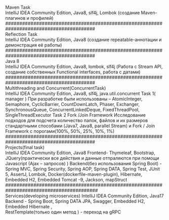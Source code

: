 Maven Task                                                            
IntelliJ IDEA Community Edition, Java8, slf4j, Lombok (создание Maven-плагинов и профилей)
########################################################################################                                
Reflection Task                                              
IntelliJ IDEA Community Edition, Java8 (создание repeatable-аннотации и демонстрация её
работы)
########################################################################################                    
Java 8                                                                       
IntelliJ IDEA Community Edition, Java8, lombok, slf4j (Работа с Stream API, создание
собственных Functional interfaces, работа с датами)                        
########################################################################################                                    
Multithreading and Concurrent(ConcurrentTask)                    
IntelliJ IDEA Community Edition, Java8, slf4j, java.util.concurrent
Task 1( manager )
При разработке были использованы – AtomicInteger, Semaphore, CyclicBarrier, 
CountDownLatch, Phaser, Exchanger, SynchronousQueue, ConcurrentLinkedDeque, 
FixedThreadPool, SingleThreadExecutor
Task 2
Fork /Join Framework
Исследование подходов для подсчета количество папок, файлов и их размеров 
стандартными способами (Java7, Java8, parallel Stream) и Fork / Join Framework с
порогами(100%, 50%, 25%, 10%, 1%)
########################################################################################                                              
Projects(final task)                                             
IntelliJ IDEA Community Edition, Java8
Frontend- Thymeleaf, Bootstrap, JQuery(практически все действия и данные отпраляются при
помощи Javascript (Ajax – запросов) )
Backend(без использования Spring Boot) - Spring MVC, Spring Security, Spring AOP, Spring 
DATA, Spring Test, JUnit 5, AssertJ, Lombok, Docker(dockerfile-maven-plugin), Hibernate, 
Embedded H2, Embedded Tomcat -9, Jackson, mapStruct
#########################################################################################                                                                          
Services(developing microservices)
IntelliJ IDEA Community Edition, Java17                                                                               
Backend - Spring Boot, Spring DATA JPA, Swagger, Embedded H2, Embedded Hibernate ,                    
RestTemplate(только один метод ) - переход на gRPC
